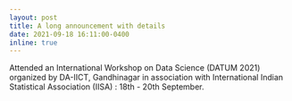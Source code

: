 ```yaml
---
layout: post
title: A long announcement with details
date: 2021-09-18 16:11:00-0400
inline: true
---
```


Attended an International Workshop on Data Science (DATUM 2021) organized by DA-IICT, Gandhinagar in association with International Indian Statistical Association (IISA) : 18th - 20th September.
